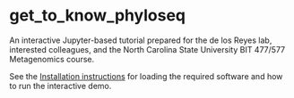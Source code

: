 # get_to_know_phyloseq
An interactive Jupyter-based tutorial prepared for the de los Reyes lab, interested colleagues, and the North Carolina State University BIT 477/577 Metagenomics course.

See the [Installation instructions](https://github.com/joeweaver/get_to_know_phyloseq/blob/master/Installation.md) for loading the required software and how to run the interactive demo.
